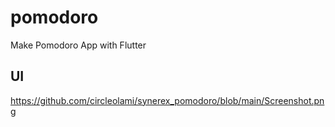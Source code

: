 # pomodoro

Make Pomodoro App with Flutter 

## UI 
https://github.com/circleolami/synerex_pomodoro/blob/main/Screenshot.png
